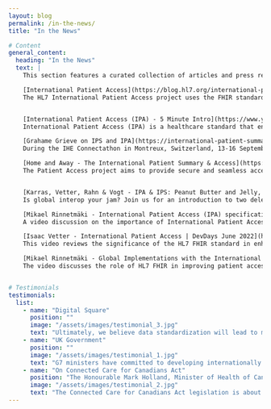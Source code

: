 ```yaml
---
layout: blog
permalink: /in-the-news/
title: "In the News"

# Content
general_content:
  heading: "In the News"
  text: |
    This section features a curated collection of articles and press releases on International Patient Access, HL7 FHIR and health data interoperability. Discover insights from industry leaders, innovative practices, and advancements shaping the future of healthcare data sharing. Whether you're a healthcare professional or a patient, these resources will keep you informed about the latest developments in accessible and secure health information.

    [International Patient Access](https://blog.hl7.org/international-patient-access){: target="_blank"}\
    The HL7 International Patient Access project uses the FHIR standard to enable secure, global access to health information, empowering patients to manage their healthcare across systems.


    [International Patient Access (IPA) - 5 Minute Intro](https://www.youtube.com/watch?v=4MuLsgz8LrI){: target="_blank"}\
    International Patient Access (IPA) is a healthcare standard that enables regulators, empowers patients, and guides health app developers toward greater patient access to health information through consistency across countries for multinational apps and Fast Healthcare Interoperability Resource (FHIR) servers. 

    [Grahame Grieve on IPS and IPA](https://international-patient-summary.net/grahame-grieve-on-ips-and-ipa/){: target="_blank"}\
    During the IHE Connectathon in Montreux, Switzerland, 13-16 September 2022, Grahame Grieve gave a talk focusing on the International Patient Summary (IPS) and International Patient Access (IPA) standards as part of the HL7 FHIR family within HL7 International.

    [Home and Away - The International Patient Summary & Access](https://www.linkedin.com/pulse/home-away-international-patient-summary-access-andy-harrison-qceqf/){: target="_blank"}\
    The Patient Access project aims to provide secure and seamless access to health information for patients globally, enhancing healthcare delivery and empowering individuals to manage their health records effectively.


    [Karras, Vetter, Rahn & Vogt - IPA & IPS: Peanut Butter and Jelly, Better Together | DevDays 2024](https://www.youtube.com/watch?v=xDuVr9bYwBE){: target="_blank"}\
    Is global interop your jam? Join us for an introduction to two delectable FHIR projects-International Patient Access (IPA) defines a universal realm API for apps and International Patient Summary (IPS) enables cross-border care summary exchange.

    [Mikael Rinnetmäki - International Patient Access (IPA) specification | DevDays 2023 Amsterdam](https://www.youtube.com/watch?v=9BP_EELyOx4){: target="_blank"}\
    A video discussion on the importance of International Patient Access, highlighting how it utilizes the FHIR standard to empower patients with secure access to their health data and emphasizes the project's role in improving healthcare delivery while fostering interoperability across different healthcare systems.

    [Isaac Vetter - International Patient Access | DevDays June 2022](https://www.youtube.com/watch?v=Wo4NXmqF8Qc&t=39s){: target="_blank"}\
    This video reviews the significance of the HL7 FHIR standard in enhancing international patient access to health information and how it enables secure data sharing and interoperability among healthcare systems. It emphasizes the benefits for patients, including greater control over their health data and improved care coordination.

    [Mikael Rinnetmäki - Global Implementations with the International Patient Access | DevDays June 2022](https://www.youtube.com/watch?v=fn9nSh_yCCA&t=554s){: target="_blank"}\
    The video discusses the role of HL7 FHIR in improving patient access to their health information, showcasing how it enables interoperability and empowers users to manage their own health data more effectively.


# Testimonials
testimonials:
  list:
    - name: "Digital Square"
      position: ""
      image: "/assets/images/testimonial_3.jpg"
      text: "Ultimately, we believe data standardization will lead to more equitable health care systems and better health outcomes for all."
    - name: "UK Government"
      position: ""
      image: "/assets/images/testimonial_1.jpg"
      text: "G7 ministers have committed to developing internationally shared principles for enabling patient access to health data and promoting the use of open standards for health data for public health."
    - name: "On Connected Care for Canadians Act"
      position: "The Honourable Mark Holland, Minister of Health of Canada"
      image: "/assets/images/testimonial_2.jpg"
      text: "The Connected Care for Canadians Act legislation is about enabling Canadians to access their own health data and to use that information to make better decisions about their health care, no matter where they are receiving it. It will also allow health care professionals to deliver higher quality and coordinated care and make more informed patient decisions."
---
```


